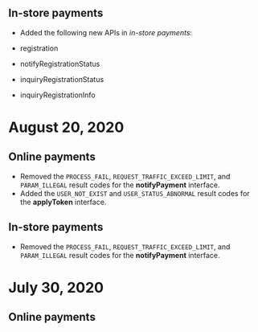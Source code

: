 In-store payments
-----------------

*   Added the following new APIs in _in-store payments_:

*   registration
*   notifyRegistrationStatus
*   inquiryRegistrationStatus
*   inquiryRegistrationInfo

August 20, 2020
===============

Online payments
---------------

*   Removed the `PROCESS_FAIL`, `REQUEST_TRAFFIC_EXCEED_LIMIT`, and `PARAM_ILLEGAL` result codes for the **notifyPayment** interface.
*   Added the `USER_NOT_EXIST` and `USER_STATUS_ABNORMAL` result codes for the **applyToken** interface.  
    

In-store payments
-----------------

*   Removed the `PROCESS_FAIL`, `REQUEST_TRAFFIC_EXCEED_LIMIT`, and `PARAM_ILLEGAL` result codes for the **notifyPayment** interface.

July 30, 2020
=============

Online payments
---------------